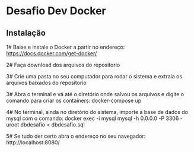 # Desafio Dev Docker

## Instalação

1# Baixe e instale o Docker a partir no endereço: https://docs.docker.com/get-docker/

2# Faça download dos arquivos do repositorio

3# Crie uma pasta no seu computador para rodar o sistema e extraia os arquivos baixados do repositorio

3# Abra o terminal e vá até o diretório onde salvou os arquivos e digite o comando para criar os containers: docker-compose up

4# No terminal, ainda no diretório do sistema, importe a base de dados do mysql com o comando: docker exec -i mysql mysql -h 0.0.0.0 -P 3306 -uroot dbdesafio < dbdesafio.sql

5# Se tudo der certo abra o endereço no seu navegador: http://localhost:8080/
